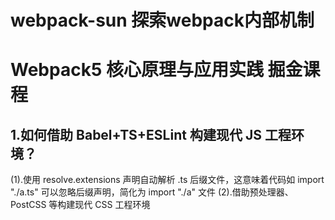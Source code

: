 # webpack-sun 探索webpack内部机制
# Webpack5 核心原理与应用实践 掘金课程

## 1.如何借助 Babel+TS+ESLint 构建现代 JS 工程环境？
(1).使用 resolve.extensions 声明自动解析 .ts 后缀文件，这意味着代码如 import "./a.ts" 可以忽略后缀声明，简化为 import "./a" 文件
(2).借助预处理器、PostCSS 等构建现代 CSS 工程环境
    



